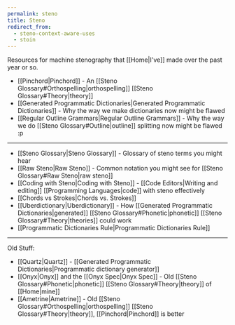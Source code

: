 ```yaml
---
permalink: steno
title: Steno
redirect_from:
  - steno-context-aware-uses
  - stoin
---
```

Resources for machine stenography that [[Home|I've]] made over the past year or so.

- [[Pinchord|Pinchord]] - An [[Steno Glossary#Orthospelling|orthospelling]] [[Steno Glossary#Theory|theory]]
- [[Generated Programmatic Dictionaries|Generated Programmatic Dictionaries]] - Why the way we make dictionaries now might be flawed
- [[Regular Outline Grammars|Regular Outline Grammars]] - Why the way we do [[Steno Glossary#Outline|outline]] splitting now might be flawed :p

---

- [[Steno Glossary|Steno Glossary]] - Glossary of steno terms you might hear
- [[Raw Steno|Raw Steno]] - Common notation you might see for [[Steno Glossary#Raw Steno|raw steno]]
- [[Coding with Steno|Coding with Steno]] - [[Code Editors|Writing and editing]] [[Programming Languages|code]] with steno effectively
- [[Chords vs Strokes|Chords vs. Strokes]]
- [[Uberdictionary|Uberdictionary]] - How [[Generated Programmatic Dictionaries|generated]] [[Steno Glossary#Phonetic|phonetic]] [[Steno Glossary#Theory|theories]] could work
- [[Programmatic Dictionaries Rule|Programmatic Dictionaries Rule]]

---

Old Stuff:
- [[Quartz|Quartz]] - [[Generated Programmatic Dictionaries|Programmatic dictionary generator]]
- [[Onyx|Onyx]] and the [[Onyx Spec|Onyx Spec]] - Old [[Steno Glossary#Phonetic|phonetic]] [[Steno Glossary#Theory|theory]] of [[Home|mine]]
- [[Ametrine|Ametrine]] - Old [[Steno Glossary#Orthospelling|orthospelling]] [[Steno Glossary#Theory|theory]], [[Pinchord|Pinchord]] is better
